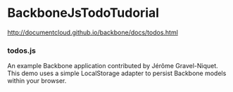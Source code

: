 BackboneJsTodoTudorial
======================

http://documentcloud.github.io/backbone/docs/todos.html

### todos.js

An example Backbone application contributed by Jérôme Gravel-Niquet. This demo uses a simple LocalStorage adapter to persist Backbone models within your browser. 

